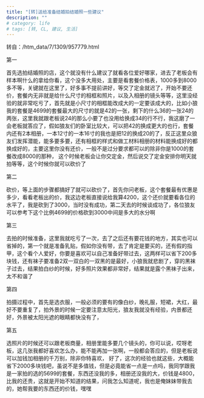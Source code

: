 ```yaml
---
title: "[转]送给准备结婚拍结婚照一些建议"
description: ""
# category: life
# tags: [转, CL, 建议, 生活]
---
```



转自：/htm_data/7/1309/957779.html

第一

首先选拍结婚照的店，这个就没有什么建议了就看各位爱好哪家，进去了老板会有样本啊什么的拿给你看，这个没多大用处，主要是看套餐价格表，1000多到8000多不等，关键就在这里了，好多事不提前讲好，等交了定金就迟了，开始不要还价，套餐内无非就是给什么尺寸的相框和照片，以及入相册的镜头等等，这里没经验的就非常吃亏了，首先就是小尺寸的相框能改成大的一定要该成大的，比如小狼我的套餐是4699的套餐最大的尺寸的就是42的一张，剩下的什么36的一张24的两张，这里我就跟老板说24的那么小要了也没用给换成34的行不行，我这磨了一会老板就答应了，假如狼友们的卧室比较大，可以把42的换成更大的也行，套餐内还有2本相册，一本12寸的一本16寸的我也是把12的换成20的了，反正这里众狼友们发挥潜能，能多要多要，还有相框的样式和做工材料相册的材料能换成好的都换成好的，主要这里你没有还价，一般不是过分要求都可以的除非你是1000的套餐改成8000的那种，
这个时候老板会让你交定金，然后说交了定金安排你明天就拍等等，这个时候你就可以砍价了

第二

砍价，等上面的步骤都搞好了就可以砍价了，首先你问老板，这个套餐最有优惠是多少，看看老板出的价，我这边老板直接说给我算4200，这个还价就要看各位的水平了，我是砍到了3000，当时没有成功，第二天去的时候谈成功了，各位狼友可以参考下这个比例4699的价格砍到3000中间是多大的水分啊

第三

去拍的时候准备，这里我就吃亏了一次，去了之后还有要花钱的地方，其实也可以省掉的，第一个就是准备乳贴，假如你没有带，去了肯定是要买的，还有假的指甲，这个看个人爱好，你要是喜欢可以自己准备好带过去，这两样可以省下200多块钱，还有袜子要准备2双一双白的一双黑的是最好，小狼我就悲剧了，穿的黑袜子过去，结果拍白纱的时候，好多照片效果都非常好，结果就是露个黑袜子出来，太不和谐了

第四

拍摄过程中，首先是选衣服，一般必须的要有的像白纱，晚礼服，短裙，大红，最好不要重复了，拍外景的时候一定要注意太阳光，狼友我就没有经验，内景都还好，外景被太阳光遮的眼睛都快没有了，

第五

选照片的时候还可以跟老板商量，相册里能多要几个镜头的，你可以说，哎呀老板，这几张我都好喜欢怎么办，能不能再加一张啊，一般都会答应的，但是老板说可以加钱加相册的千万别，除非你特喜欢，
好了，这次的经验也就这些，大概能省下2000多块钱吧，虽说不是多值钱，但是必竟能省一点是一点吗，我同学跟我是一家拍的选的5699的套餐，东西还没我的多，相册还没我的大，价钱是4800，比我的还贵，这就是开始不知道的结果，问我怎么知道呢，我也是俺妹妹带我去的，她帮我要的东西还的价钱，嘿嘿

